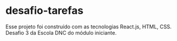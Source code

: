 # desafio-tarefas
Esse projeto foi construído com as tecnologias React.js, HTML, CSS. Desafio 3 da Escola DNC do módulo iniciante.
